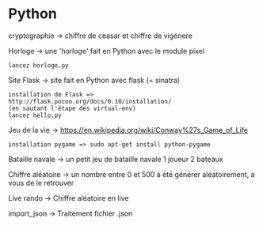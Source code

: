 # Python
cryptographie -> chiffre de ceasar et chiffre de vigénere

Horloge -> une 'horloge' fait en Python avec le module pixel

    lancez horloge.py

Site Flask -> site fait en Python avec flask (= sinatra)
    
    installation de Flask => http://flask.pocoo.org/docs/0.10/installation/
    (en sautant l'étape des virtual-env)
    lancez hello.py

Jeu de la vie -> https://en.wikipedia.org/wiki/Conway%27s_Game_of_Life

    installation pygame => sudo apt-get install python-pygame

Bataille navale -> un petit jeu de bataille navale 1 joueur 2 bateaux

Chiffre aléatoire -> un nombre entre 0 et 500 à été générer aléatoirement, a vous de le retrouver

Live rando -> Chiffre aléatoire en live

import_json -> Traitement fichier .json
